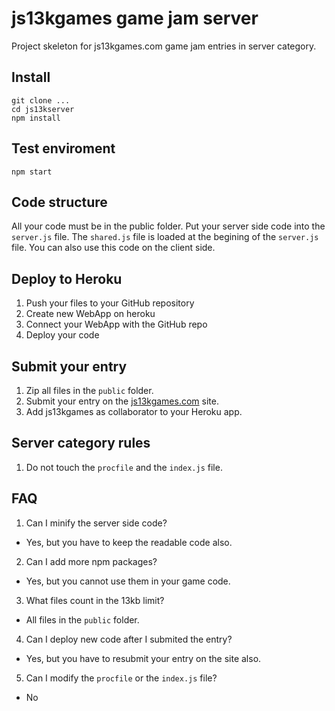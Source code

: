 # js13kgames game jam server

Project skeleton for js13kgames.com game jam entries in server category. 

## Install

    git clone ...
    cd js13kserver
    npm install

## Test enviroment

    npm start

## Code structure

All your code must be in the public folder. Put your server side code into 
the `server.js` file. The `shared.js` file is loaded at the begining of the
`server.js` file. You can also use this code on the client side.

## Deploy to Heroku

1. Push your files to your GitHub repository
2. Create new WebApp on heroku
3. Connect your WebApp with the GitHub repo
4. Deploy your code 

## Submit your entry

1. Zip all files in the `public` folder.
2. Submit your entry on the [js13kgames.com](http://js13kgames.com) site.
3. Add js13kgames as collaborator to your Heroku app.

## Server category rules

1. Do not touch the `procfile` and the `index.js` file.

## FAQ

1. Can I minify the server side code?
  - Yes, but you have to keep the readable code also.

2. Can I add more npm packages?
  - Yes, but you cannot use them in your game code.
 
3. What files count in the 13kb limit?
  - All files in the `public` folder.

4. Can I deploy new code after I submited the entry?
  - Yes, but you have to resubmit your entry on the site also.

5. Can I modify the `procfile` or the `index.js` file?
  - No

